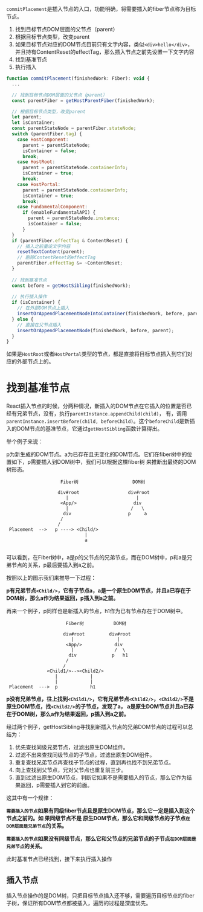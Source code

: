 
`commitPlacement`是插入节点的入口，功能明确，将需要插入的fiber节点称为目标节点。
1. 找到目标节点DOM层面的父节点（parent）
2. 根据目标节点类型，改变parent
3. 如果目标节点对应的DOM节点目前只有文字内容，类似`<div>hello</div>`，并且持有ContentReset的effectTag，那么插入节点之前先设置一下文字内容
4. 找到基准节点
5. 执行插入

```javascript
function commitPlacement(finishedWork: Fiber): void {
  ...

  // 找到目标节点DOM层面的父节点（parent）
  const parentFiber = getHostParentFiber(finishedWork);

  // 根据目标节点类型，改变parent
  let parent;
  let isContainer;
  const parentStateNode = parentFiber.stateNode;
  switch (parentFiber.tag) {
    case HostComponent:
      parent = parentStateNode;
      isContainer = false;
      break;
    case HostRoot:
      parent = parentStateNode.containerInfo;
      isContainer = true;
      break;
    case HostPortal:
      parent = parentStateNode.containerInfo;
      isContainer = true;
      break;
    case FundamentalComponent:
      if (enableFundamentalAPI) {
        parent = parentStateNode.instance;
        isContainer = false;
      }
  }
  if (parentFiber.effectTag & ContentReset) {
    // 插入之前重设文字内容
    resetTextContent(parent);
    // 删除ContentReset的effectTag
    parentFiber.effectTag &= ~ContentReset;
  }
  
  // 找到基准节点
  const before = getHostSibling(finishedWork);
  
  // 执行插入操作 
  if (isContainer) {
    // 在外部DOM节点上插入
    insertOrAppendPlacementNodeIntoContainer(finishedWork, before, parent);
  } else {
    // 直接在父节点插入
    insertOrAppendPlacementNode(finishedWork, before, parent);
  }
}

```
如果是`HostRoot`或者`HostPortal`类型的节点，都是直接将目标节点插入到它们对应的外部节点上的。

# 找到基准节点

React插入节点的时候，分两种情况，新插入的DOM节点在它插入的位置是否已经有兄弟节点，没有，执行`parentInstance.appendChild(child)`，
有，调用`parentInstance.insertBefore(child, beforeChild)`。这个`beforeChild`是新插入的DOM节点的基准节点，它通过`getHostSibling`函数计算得出。

举个例子来说：

p为新生成的DOM节点。a为已存在且无变化的DOM节点。它们在fiber树中的位置如下，p需要插入到DOM树中，我们可以根据这棵fiber树
来推断出最终的DOM树形态。
```
                    Fiber树                    DOM树

                   div#root                  div#root
                      |                         |
                    <App/>                     div
                      |                       /   \
                     div                     p     a
                    /   
                   /     
 Placement  -->   p ----> <Child/>
                             |
                             a
  
```
可以看到，在Fiber树中，a是p的父节点的兄弟节点，而在DOM树中，p和a是兄弟节点的关系，p最后要插入到a之前。

按照以上的图示我们来推导一下过程：

**p有兄弟节点`<Child/>`，它有子节点a，a是一个原生DOM节点，并且a已存在于DOM树，那么a作为结果返回，p插入到a之前。**

再来一个例子，p同样也是新插入的节点，h1作为已有节点存在于DOM树中。

```
                      Fiber树           DOM树

                     div#root         div#root
                        |                |
                      <App/>            div
                        |               /  \
                       div             p   h1
                      /   
                     /     
               <Child1/>--><Child2/>
                  |            |
                  |            |
 Placement  --->  p            h1
```
**p没有兄弟节点，往上找到`<Child1/>`，它有兄弟节点`<Child2/>`，`<Child2/>`不是原生DOM节点，找`<Child2/>`的子节点，发现了a，
a是原生DOM节点并且a已存在于DOM树，那么a作为结果返回，p插入到a之前。**

经过两个例子，getHostSibling寻找到新插入节点的兄弟DOM节点的过程可以总结为：
1. 优先查找同级兄弟节点，过滤出原生DOM组件。
2. 过滤不出来查找同级节点的子节点，过滤出原生DOM组件。
3. 重复查找兄弟节点再查找子节点的过程，直到再也找不到兄弟节点。
4. 向上查找到父节点，兄对父节点也重复前三步。
5. 直到过滤出原生DOM节点，判断它如果不是需要插入的节点，那么它作为结果返回，p需要插入到它的前面。

这其中有一个规律：

**`需要插入的节点`如果有同级fiber节点且是原生DOM节点，那么它一定是插入到这个节点之前的。如 果同级节点不是
原生DOM节点，那么它和同级节点的子节点`在DOM层面是兄弟节点`的关系。**

**`需要插入的节点`如果没有同级节点，那么它和父节点的兄弟节点的子节点`在DOM层面是兄弟节点`的关系。**

此时基准节点已经找到，接下来执行插入操作

## 插入节点
插入节点操作的是DOM树，只把目标节点插入还不够，需要遍历目标节点的fiber子树，保证所有DOM节点都被插入，遍历的过程是深度优先。



